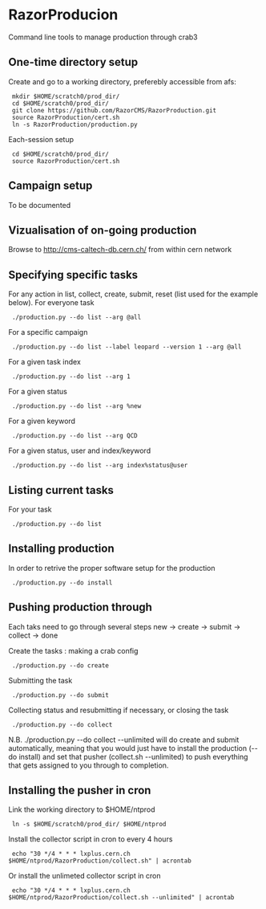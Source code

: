 RazorProducion
==============

Command line tools to manage production through crab3

One-time directory setup
--------------
Create and go to a working directory, preferebly accessible from afs:

     mkdir $HOME/scratch0/prod_dir/
     cd $HOME/scratch0/prod_dir/
     git clone https://github.com/RazorCMS/RazorProduction.git
     source RazorProduction/cert.sh
     ln -s RazorProduction/production.py 

Each-session setup

     cd $HOME/scratch0/prod_dir/
     source RazorProduction/cert.sh

Campaign setup
--------------
To be documented

Vizualisation of on-going production
--------------
Browse to http://cms-caltech-db.cern.ch/ from within cern network

Specifying specific tasks
--------------
For any action in list, collect, create, submit, reset (list used for the example below).
For everyone task

     ./production.py --do list --arg @all

For a specific campaign 

     ./production.py --do list --label leopard --version 1 --arg @all

For a given task index

     ./production.py --do list --arg 1

For a given status

     ./production.py --do list --arg %new

For a given keyword

     ./production.py --do list --arg QCD
 
For a given status, user and index/keyword

     ./production.py --do list --arg index%status@user

Listing current tasks
--------------
For your task

     ./production.py --do list

Installing production
--------------
In order to retrive the proper software setup for the production

     ./production.py --do install

Pushing production through
--------------
Each taks need to go through several steps
new -> create -> submit -> collect -> done

Create the tasks : making a crab config

     ./production.py --do create

Submitting the task

     ./production.py --do submit

Collecting status and resubmitting if necessary, or closing the task

     ./production.py --do collect

N.B. ./production.py --do collect --unlimited will do create and submit automatically, meaning that you would just have to install the production (--do install) and set that pusher (collect.sh --unlimited) to push everything that gets assigned to you through to completion.


Installing the pusher in cron
--------------
Link the working directory to $HOME/ntprod

     ln -s $HOME/scratch0/prod_dir/ $HOME/ntprod

Install the collector script in cron to every 4 hours

     echo "30 */4 * * * lxplus.cern.ch $HOME/ntprod/RazorProduction/collect.sh" | acrontab

Or install the unlimeted collector script in cron

     echo "30 */4 * * * lxplus.cern.ch $HOME/ntprod/RazorProduction/collect.sh --unlimited" | acrontab

